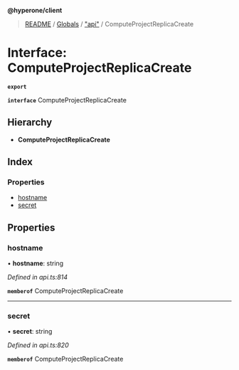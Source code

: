 **@hyperone/client**

> [README](../README.md) / [Globals](../globals.md) / ["api"](../modules/_api_.md) / ComputeProjectReplicaCreate

# Interface: ComputeProjectReplicaCreate

**`export`** 

**`interface`** ComputeProjectReplicaCreate

## Hierarchy

* **ComputeProjectReplicaCreate**

## Index

### Properties

* [hostname](_api_.computeprojectreplicacreate.md#hostname)
* [secret](_api_.computeprojectreplicacreate.md#secret)

## Properties

### hostname

•  **hostname**: string

*Defined in api.ts:814*

**`memberof`** ComputeProjectReplicaCreate

___

### secret

•  **secret**: string

*Defined in api.ts:820*

**`memberof`** ComputeProjectReplicaCreate
